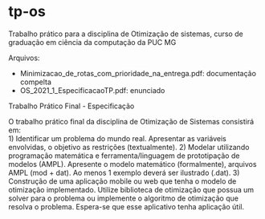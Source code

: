 # tp-os
Trabalho prático para a disciplina de Otimização de sistemas, curso de graduação em ciência da computação da PUC MG

Arquivos:
  - Minimizacao_de_rotas_com_prioridade_na_entrega.pdf: documentação compelta
  - OS_2021_1_EspecificacaoTP.pdf: enunciado

Trabalho Prático Final - Especificação

  O trabalho prático final da disciplina de Otimização de Sistemas consistirá em:  
    1) Identificar um problema do mundo real. Apresentar as variáveis envolvidas, o objetivo as restrições (textualmente).
    2) Modelar utilizando programação matemática e ferramenta/linguagem de prototipação de modelos (AMPL). Apresente o modelo matemático (formalmente), arquivos AMPL (mod + dat). 
    Ao menos 1 exemplo deverá ser ilustrado (.dat).
    3) Construção de uma aplicação mobile ou web que tenha o modelo de otimização implementado. Utilize biblioteca de otimização que possua um solver para o problema ou implemente o algoritmo de otimização que resolva o problema. Espera-se que esse aplicativo tenha aplicação útil.
